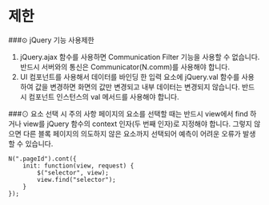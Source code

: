 제한
===
###⊙ jQuery 기능 사용제한
1. jQuery.ajax 함수를 사용하면 Communication Filter 기능을  사용할 수 없습니다. 반드시 서버와의 통신은  Communicator(N.comm)를 사용해야 합니다.
2. UI 컴포넌트를 사용해서 데이터를 바인딩 한 입력 요소에 jQuery.val 함수를 사용하여 값을 변경하면 화면의 값만 변경되고 내부 데이터는 변경되지 않습니다. 반드시 컴포넌트 인스턴스의 val 메서드를 사용해야 합니다.

###⊙ 요소 선택 시 주의 사항
페이지의 요소를 선택할 때는 반드시 view에서 find 하거나 view를 jQuery 함수의 context 인자(두 번째 인자)로 지정해야 합니다. 그렇지 않으면 다른 블록 페이지의 의도하지 않은 요소까지 선택되어 예측이 어려운 오류가 발생할 수 있습니다.
```
N(".pageId").cont({
    init: function(view, request) {
        $("selector", view);
        view.find("selector");
    }
});
```